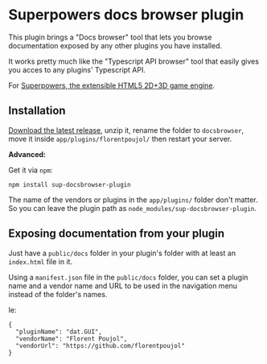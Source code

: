# Superpowers docs browser plugin

This plugin brings a "Docs browser" tool that lets you browse documentation exposed by any other plugins you have installed.

It works pretty much like the "Typescript API browser" tool that easily gives you acces to any plugins' Typescript API.

For [Superpowers, the extensible HTML5 2D+3D game engine](http://sparklinlabs.com).

## Installation

[Download the latest release](https://github.com/florentpoujol/superpowers-docsbrowser-plugin/releases), unzip it, rename the folder to `docsbrowser`, move it inside `app/plugins/florentpoujol/` then restart your server.

__Advanced:__

Get it via `npm`:

    npm install sup-docsbrowser-plugin

The name of the vendors or plugins in the `app/plugins/` folder don't matter.  
So you can leave the plugin path as `node_modules/sup-docsbrowser-plugin`.

## Exposing documentation from your plugin

Just have a `public/docs` folder in your plugin's folder with at least an `index.html` file in it.

Using a `manifest.json` file in the `public/docs` folder, you can set a plugin name and a vendor name and URL to be used in the navigation menu instead of the folder's names.  

Ie:

    {
      "pluginName": "dat.GUI",
      "vendorName": "Florent Poujol",
      "vendorUrl": "https://github.com/florentpoujol"
    }

